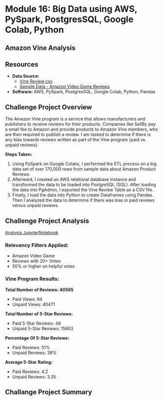 # Module 16: Big Data using AWS, PySpark, PostgresSQL, Google Colab, Python




## Amazon Vine Analysis

## Resources

- **Data Source:** 
  - [Vine Review csv](resources/vine_table.csv)
  - [Sample Data - Amazon Video Game Reviews](https://s3.amazonaws.com/amazon-reviews-pds/tsv/index.txt)
- **Software:** AWS, PySpark, PostgresSQL, Google Colab, Python, Pandas

## Challenge Project Overview 

The Amazon Vine program is a service that allows manufacturers and publishers to receive reviews for their products. Companies like SellBy pay a small fee to Amazon and provide products to Amazon Vine members, who are then required to publish a review. I am tasked to determine if there is any bias towards reviews written as part of the Vine program (paid vs. unpaid reviews).

**Steps Taken:**

1) Using PySpark on Google Colabs, I performed the ETL process on a big data set of over 170,000 rows from sample data about Amazon Product Reviews. 
2) Afterward, I created an AWS relational database instance and transformed the data to be loaded into PostgreSQL (SQL). After loading the data into PgAdmin, I exported the Vine Review Table as a CSV file.
3) Finally, I load the data into Python to create Dataframes using Pandas. Then I analyzed the data to determine if there was bias in paid reviews versus unpaid reviews. 

## Challenge Project Analysis

[Analysis JupyterNotebook](resources/Vine_Review_Analysis.ipynb)

### **Relevancy Filters Applied:**
- Amazon Video Game 
- Reviews with 20+ Votes
- 50% or higher on helpful votes

### **Vine Program Results:**

**Total Number of Reviews: 40565**
- Paid Views: 94
- Unpaid Views: 40471

**Total Number of 5-Star Reviews:**
 - Paid 5-Star Reviews: 48
 - Unpaid 5-Star Reviews: 15663

**Percentage Of 5-Star Reviews:**
- Paid Reviews: 51%
- Unpaid Reviews: 39%

**Average 5-Star Rating:**
- Paid Reviews: 4.2
- Unpaid Reviews: 3.35


## Challange Project Summary
